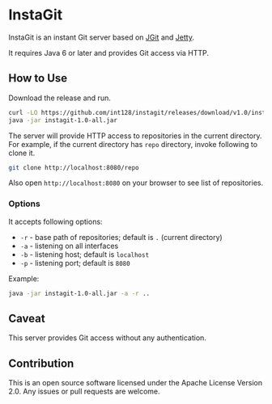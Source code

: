 InstaGit
========

InstaGit is an instant Git server based on [JGit](http://eclipse.org/jgit/) and [Jetty](http://eclipse.org/jetty/).

It requires Java 6 or later and provides Git access via HTTP.


## How to Use

Download the release and run.

```sh
curl -LO https://github.com/int128/instagit/releases/download/v1.0/instagit-1.0-all.jar
java -jar instagit-1.0-all.jar
```

The server will provide HTTP access to repositories in the current directory.
For example, if the current directory has `repo` directory, invoke following to clone it.

```sh
git clone http://localhost:8080/repo
```

Also open `http://localhost:8080` on your browser to see list of repositories.

### Options

It accepts following options:

* `-r` - base path of repositories; default is `.` (current directory)
* `-a` - listening on all interfaces
* `-b` - listening host; default is `localhost`
* `-p` - listening port; default is `8080`

Example:

```sh
java -jar instagit-1.0-all.jar -a -r ..
```

## Caveat

This server provides Git access without any authentication.

## Contribution

This is an open source software licensed under the Apache License Version 2.0. Any issues or pull requests are welcome.
